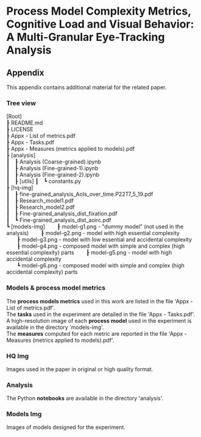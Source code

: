 # Process Model Complexity Metrics, Cognitive Load and Visual Behavior: A Multi-Granular Eye-Tracking Analysis
## Appendix

This appendix contains additional material for the related paper.

### Tree view
[Root]  
&#x02520; README.md  
&#x02520; LICENSE  
&#x02520; Appx - List of metrics.pdf  
&#x02520; Appx - Tasks.pdf  
&#x02520; Appx - Measures (metrics applied to models).pdf  
&#x02520; [analysis]  
&#x02503;&#x2003;&#x02520; Analysis (Coarse-grained).ipynb  
&#x02503;&#x2003;&#x02520; Analysis (Fine-grained-1).ipynb  
&#x02503;&#x2003;&#x02520; Analysis (Fine-grained-2).ipynb  
&#x02503;&#x2003;&#x02520; [utils]
&#x02503;&#x2003;&#x02517; constants.py  
&#x02520; [hq-img]  
&#x02503;&#x2003;&#x02520; fine-grained_analysis_AoIs_over_time.P22T7_5_19.pdf  
&#x02503;&#x2003;&#x02520; Research_model1.pdf  
&#x02503;&#x2003;&#x02520; Research_model2.pdf  
&#x02503;&#x2003;&#x02520; Fine-grained_analysis_dist_fixation.pdf  
&#x02503;&#x2003;&#x02517; Fine-grained_analysis_dist_aoirc.pdf  
&#x02517; [models-img] 
&#x2003;&#x2003;&#x02520; model-g1.png - "dummy model" (not used in the analysis) 
&#x2003;&#x2003;&#x02520; model-g2.png - model with high essential complexity  
&#x2003;&#x2003;&#x02520; model-g3.png - model with low essential and accidental complexity  
&#x2003;&#x2003;&#x02520; model-g4.png - composed model with simple and complex (high essential complexity) parts 
&#x2003;&#x2003;&#x02520; model-g5.png - model with high accidental complexity  
&#x2003;&#x2003;&#x02517; model-g6.png - composed model with simple and complex (high accidental complexity) parts 

### Models & process model metrics
The **process models metrics** used in this work are listed in the file 'Appx - List of metrics.pdf'.  
The **tasks** used in the experiment are detailed in the file 'Appx - Tasks.pdf'.  
A high-resolution image of each **process model** used in the experiment is available in the directory 'models-img'.  
The **measures** computed for each metric are reported in the file 'Appx - Measures (metrics applied to models).pdf'.

### HQ Img
Images used in the paper in original or high quality format.

### Analysis
The Python **notebooks** are available in the directory 'analysis'.  

### Models Img
Images of models designed for the experiment.